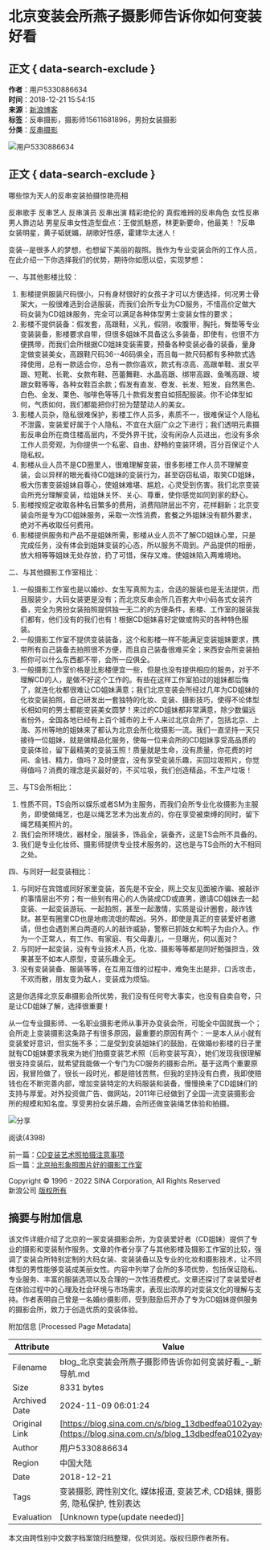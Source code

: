 # 北京变装会所燕子摄影师告诉你如何变装好看

## 正文 { data-search-exclude }


**作者**：用户5330886634  
**时间**：2018-12-21 15:54:15  
**来源**：[新浪博客](http://blog.sina.com.cn/u/5330886634)  
**标签**：反串摄影，摄影师15611681896，男扮女装摄影  
**分类**：[反串摄影](https://blog.sina.com.cn/s/articlelist_5330886634_6_1.html)  

![用户5330886634](http://portrait3.sinaimg.cn/5330886634/blog/180)

## 正文 { data-search-exclude }

哪些惊为天人的反串变装拍摄惊艳亮相

反串歌手 反串艺人 反串演员 反串出演 精彩绝伦的 真假难辨的反串角色 女性反串男人靠边站 男星反串女性造型盘点：王俊凯魅惑，林更新要命，他最美！ ?反串女装明星，黄子韬妩媚，胡歌好性感，霍建华太迷人！

变装--是很多人的梦想，也想留下美丽的靓照。我作为专业变装会所的工作人员，在此介绍一下你选择我们的优势，期待你如愿以偿，实现梦想：

一、与其他影楼比较：
1. 影楼提供服装尺码很小，只有身材很好的女孩子才可以方便选择，何况男士骨架大，一般很难选到合适服装，而我们会所专业为CD服务，不惜高价定做大码女装为CD姐妹服务，完全可以满足各种体型男士变装女性的要求；
2. 影楼不提供装备：假发套，高跟鞋，义乳，假阴，收腹带，胸托，臀垫等专业变装装备，影楼要求自带，但很多姐妹不具备这么多装备，即使有，也很不方便携带，而我们会所根据CD姐妹变装需要，预备各种变装必备的装备，量身定做变装美女，高跟鞋尺码36--46码俱全，而且每一款尺码都有多种款式选择使用，总有一款适合你，总有一款你喜欢，款式有凉高、高跟单鞋、淑女平跟、短靴、长靴、女款布鞋、芭蕾舞鞋、水晶高跟、绑带高跟、鱼嘴高跟、坡跟女鞋等等，各种女鞋百余款；假发有直发、卷发、长发、短发，自然黑色、白色、金发、栗色、咖啡色等等几十款假发套自如搭配服装。你不论体型如何，气质如何，我们都能把你打扮为楚楚动人的美女。
3. 影楼人员杂，隐私很难保护，影楼工作人员多，素质不一，很难保证个人隐私不泄露，变装爱好属于个人隐私，不宜在大庭广众之下进行；我们透明元素摄影反串会所在商住楼高层内，不受外界干扰，没有闲杂人员进出，也没有多余工作人员旁观，为你提供一个私密、自由、舒畅的变装环境，百分百保证个人隐私权。
4. 影楼从业人员不是CD圈里人，很难理解变装，很多影楼工作人员不理解变装，会以异样的眼光看待CD姐妹的变装行为，甚至窃窃私语，取笑CD姐妹，极大伤害变装姐妹自尊心，使姐妹难堪、尴尬，心灵受到伤害。我们北京变装会所充分理解变装，给姐妹关怀、关心、尊重，使你感觉如同到家的舒心。
5. 影楼按规定收取各种名目繁多的费用，消费陷阱层出不穷，花样翻新；北京变装会所是专为CD姐妹服务，采取一次性消费，套餐之外姐妹没有额外要求，绝对不再收取任何费用。
6. 影楼提供服务和产品不是姐妹所需，影楼从业人员不了解CD姐妹心里，只是完成任务，没有体会到姐妹变装的心态，所以服务不周到。产品提供的相册，放大相等等姐妹无处存放，扔了可惜，保存又难。使姐妹陷入两难境地。

二、与其他摄影工作室相比：
1. 一般摄影工作室也是以婚纱、女生写真照为主，合适的服装也是无法提供，而且服装少，大码女装更是没有；而北京反串会所几百套大中小码各式女装齐备，完全为男扮女装拍照提供独一无二的的方便条件，影楼、工作室的服装我们都有，他们没有的我们也有！根据CD姐妹喜好定做或购买的各种特色服装。
2. 一般摄影工作室不提供变装装备，这个和影楼一样不能满足变装姐妹要求，携带所有自己装备去拍照很不方便，而且自己装备很难买全；来西安会所变装拍照你可以什么东西都不带，会所一应俱全。
3. 一般摄影工作室价格是比影楼便宜一些，但是也没有提供相应的服务，对于不理解CD的人，是做不好这个工作的。有些在这样工作室拍过的姐妹都后悔了，就连化妆都很难让CD姐妹满意；我们北京变装会所经过几年为CD姐妹的化妆变装拍照，自己研发出一套独特的化妆、变装、摄影技巧，使得不论体型长相如何的男士都能变装美女圆梦！来过的CD姐妹都非常满意，除少数偏远省份外，全国各地已经有上百个城市的上千人来过北京会所了，包括北京、上海、苏州等地的姐妹来了都认为北京会所化妆摄影一流。我们一直坚持一天只接待一位姐妹，就是做精品化服务，使每一位来会所的CD姐妹享受高品质的变装体验，留下最精美的变装玉照！质量就是生命，没有质量，你花费的时间、金钱、精力，值吗？及时便宜，没有享受变装乐趣，买回垃圾照片，你觉得值吗？消费的理念是买最好的，不买垃圾，我们创造精品，不生产垃圾！

三、与TS会所相比：
1. 性质不同，TS会所以娱乐或者SM为主服务，而我们会所专业化妆摄影为主服务，即使做绳艺，也是以绳艺艺术为出发点的，你在享受被束缚的同时，留下绳艺精美照片的。
2. 我们会所环境优，器材全，服装多，饰品全，装备齐，这是TS会所不具备的。
3. 我们是专业化妆师、摄影师提供专业技术服务的，这也是与TS会所的大不相同之处。

四、与同好一起变装相比：
1. 与同好在宾馆或同好家里变装，首先是不安全，网上交友见面被诈骗、被敲诈的事情层出不穷；有一些别有用心的人伪装成CD或直男，邀请CD姐妹去一起变装、一起变装游玩、一起拍照，甚至一起激情，实质是设计圈套，敲诈钱财。甚至有圈里CD也是地痞流氓的帮凶。另外，即使是真正的变装爱好者邀请，但也会遇到黑白两道的人的敲诈威胁，警察已抓妓女和鸭子为由介入。作为一个正常人，有工作、有家庭、有父母妻儿，一旦曝光，何以面对？
2. 与同好一起变装，没有专业技术人员，化妆、摄影等等都是同好勉强担当，效果甚至不如本人原型，变装乐趣全无。
3. 没有变装装备、服装等等，在互用互借的过程中，难免生出是非，口舌攻击，不欢而散，朋友变为敌人，变装成为烦恼。

这是你选择北京反串摄影会所优势，我们没有任何夸大事实，也没有自卖自夸，只是让CD姐妹了解，选择很重要！

从一位专业摄影师、一名职业摄影老师从事开办变装会所，可能全中国就我一个；会所走上变装摄影这条路子有很多原因，最重要的原因有两个：一是本人从小就有变装爱好意识，但实施不多；二是受到变装姐妹们的鼓励，在做婚纱影楼的日子里就有CD姐妹要求我来为她们拍摄变装艺术照（后称变装写真），她们发现我很理解很支持变装后，就希望我能做一个专门为CD服务的摄影会所。基于这两个重要原因，我冒险做了，很长一段时光，都是赔钱苦熬，但我的坚持没有白费，我即使赔钱也在不断完善内部，增加变装特定的大码服装和装备，慢慢换来了CD姐妹们的支持与厚爱。对外投资做广告、做网站，2011年已经做到了全国一流变装摄影会所的规模和知名度。享受男扮女装乐趣，会所还做变装绳艺体验和拍摄。

![分享](https://comet.blog.sina.com.cn/qr?https://blog.sina.com.cn/s/blog_13dbedfea0102yayq.html)

阅读(4398)  

前一篇：[CD变装艺术照拍摄注意事项](https://blog.sina.com.cn/s/blog_13dbedfea0102yayp.html)  
后一篇：[北京拍形象照图片好的摄影工作室](https://blog.sina.com.cn/s/blog_13dbedfea0102yayt.html)  

Copyright © 1996 - 2022 SINA Corporation, All Rights Reserved  
新浪公司 [版权所有](https://www.sina.com.cn/intro/copyright.shtml)

## 摘要与附加信息

<!-- tcd_abstract -->
该文件详细介绍了北京的一家变装摄影会所，为变装爱好者（CD姐妹）提供了专业的摄影和变装制作服务。文章的作者分享了与其他影楼及摄影工作室的比较，强调了变装会所特别定制的大码女装、变装装备以及专业的化妆和摄影技术，让不同体型的男性能够变装成美丽女性。内容中列举了会所的多项优势，包括保证隐私、专业服务、丰富的服装选项以及合理的一次性消费模式。文章还探讨了变装爱好者在体验过程中的心理及社会环境与市场需求，表现出浓厚的对变装文化的理解与支持。作者表明自己曾是一名婚纱摄影师，受到鼓励后开办了专为CD姐妹提供服务的摄影会所，致力于创造优质的变装体验。
<!-- tcd_abstract_end -->

附加信息 [Processed Page Metadata]

| Attribute       | Value                                  |
|-----------------|----------------------------------------|
| Filename        | blog_北京变装会所燕子摄影师告诉你如何变装好看_-_新浪网站导航.md                             |
| Size            | 8331 bytes                           |
| Archived Date   | 2024-11-09 06:01:24                             |
| Original Link   | [https://blog.sina.com.cn/s/blog_13dbedfea0102yayq.html](https://blog.sina.com.cn/s/blog_13dbedfea0102yayq.html)                       |
| Author          | 用户5330886634                               |
| Region          | 中国大陆                               |
| Date            | 2018-12-21                                 |
| Tags            | 变装摄影, 跨性别文化, 媒体报道, 变装艺术, CD姐妹, 摄影师服务, 隐私保护, 性别表达                                 |
| Evaluation            | [Unknown type(update needed)]                                 |
<!-- tcd_table_end -->

本文由跨性别中文数字档案馆归档整理，仅供浏览。版权归原作者所有。
